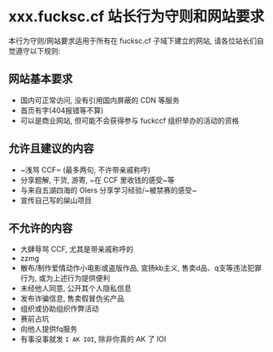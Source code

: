 # xxx.fucksc.cf 站长行为守则和网站要求

本行为守则/网站要求适用于所有在 fucksc.cf 子域下建立的网站, 
请各位站长们自觉遵守以下规则:

## 网站基本要求

 - 国内可正常访问, 没有引用国内屏蔽的 CDN 等服务
 - 首页有字(404报错等不算)
 - 可以是商业网站, 但可能不会获得参与 fuckccf 组织举办的活动的资格

## 允许且建议的内容

 - ~浅骂 CCF~ (最多两句, 不许带亲戚称呼)
 - 分享题解, 干货, 游寄, ~在 CCF 里收钱的感受~等
 - 与来自五湖四海的 OIers 分享学习经验/~被禁赛的感受~
 - 宣传自己写的屎山项目

## 不允许的内容

 - 大肆辱骂 CCF, 尤其是带亲戚称呼的
 - zzmg
 - 散布/制作爱情动作小电影或盗版作品, 宣扬kb主义, 售卖d品、q支等违法犯罪行为, 
   或为上述行为提供便利
 - 未经他人同意, 公开其个人隐私信息
 - 发布诈骗信息, 售卖假冒伪劣产品
 - 组织或协助组织作弊活动
 - 赛前占坑
 - 向他人提供fq服务
 - 有事没事就发 `I AK IOI`, 除非你真的 AK 了 IOI

